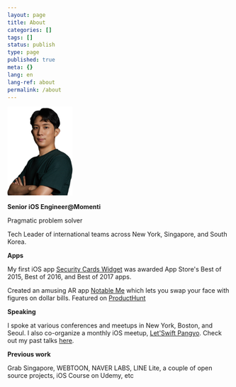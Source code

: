 ```yaml
---
layout: page
title: About
categories: []
tags: []
status: publish
type: page
published: true
meta: {}
lang: en
lang-ref: about
permalink: /about
---
```


<div id="rightCol">

  <img src="/assets/posts/profile-main.png" />

  <p></p>

  <p><b>Senior iOS Engineer@Momenti</b></p>

  <p> Pragmatic problem solver </p>
  <p> Tech Leader of international teams across New York, Singapore, and South Korea. </p>

  <p><b>Apps</b></p>

  <p>My first iOS app <a href="https://apps.apple.com/us/app/security-cards-widget/id949362849" target="_blank">Security Cards Widget</a> was awarded App Store's Best of 2015, Best of 2016, and Best of 2017 apps. </p>

  <p>Created an amusing AR app <a href="https://apps.apple.com/kr/app/notable-me/id1453810473?l=en" target="_blank">Notable Me</a> which lets you swap your face with figures on dollar bills. Featured on <a href="https://www.producthunt.com/posts/notable-me" target="_blank">ProductHunt</a></p>

  <p><b>Speaking</b></p>

  <p>I spoke at various conferences and meetups in New York, Boston, and Seoul. I also co-organize a monthly iOS meetup, <a href="https://festa.io/hosts/625">Let'Swift Pangyo</a>. Check out my past talks <a href="{{ site.baseurl }}/speaking">here</a>. </p>

  <p><b>Previous work</b></p>

  <p>Grab Singapore, WEBTOON, NAVER LABS, LINE Lite, a couple of open source projects, iOS Course on Udemy, etc</p>
</div>

<style type="text/css">
  #leftCol {
    margin-bottom: 40px;
    margin-right: 30px;
    width: 100%;
    text-align: center;
  }
  #rightCol img {
    height: 200px;
    /*display: block;
    margin-left: auto;
    margin-right: auto;*/
  }
  @media screen and (min-width: 600px) {
    #leftCol {
        width: 35%; 
        float: left;
        height: 540px;
      }
    }
  }
  @media screen and (min-width: 600px) {
    #rightCol {
      width: 55%; 
      float: right;
    }
  }
  }
</style>

